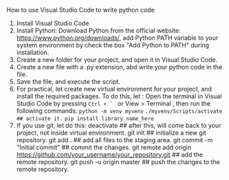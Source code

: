 How to use Visual Studio Code to write python code

1. Install Visual Studio Code
2. Install Python: Download Python from the official website: https://www.python.org/downloads/, add Python PATH variable to your system environment by check the box "Add Python to PATH" during installation.
3. Create a new folder for your project, and open it in Visual Studio Code.
4. Create a new file with a .py extension, abd write your python code in the file.
5. Save the file, and execute the script.
6. For practical, let create new virtual environment for your project, and install the required packages. To do this, let : Open the terminal in Visual Studio Code by pressing `` Ctrl + `  ``
   or View > Terminal , then run the following commands:
   `python -m venv myvenv`
   `./myvenv/Scripts/activate  ## activate it.`
   `pip install library_name_here`
7. If you use git, let do this:
   deactivate ## after this, will come back to your project, not inside virtual environment.
   git init ## initialize a new git repository.
   git add . ## add all files to the staging area.
   git commit -m "Initial commit" ## commit the changes.
   git remote add origin https://github.com/your_username/your_repository.git ## add the remote repository.
   git push -u origin master ## push the changes to the remote repository.
